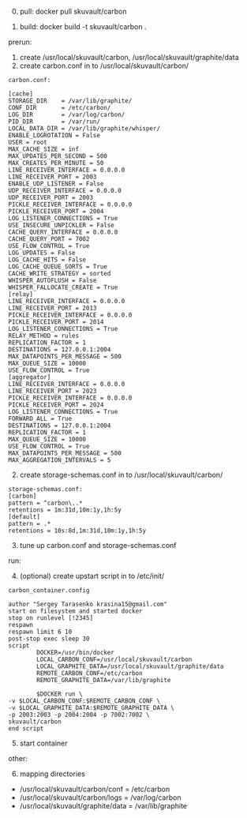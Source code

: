 0. pull:
	docker pull skuvault/carbon

0. build:
	docker build -t skuvault/carbon .

prerun:

1. create /usr/local/skuvault/carbon, /usr/local/skuvault/graphite/data
2. create carbon.conf in to /usr/local/skuvault/carbon/
```
carbon.conf:

[cache]
STORAGE_DIR    = /var/lib/graphite/
CONF_DIR       = /etc/carbon/
LOG_DIR        = /var/log/carbon/
PID_DIR        = /var/run/
LOCAL_DATA_DIR = /var/lib/graphite/whisper/
ENABLE_LOGROTATION = False
USER = root
MAX_CACHE_SIZE = inf
MAX_UPDATES_PER_SECOND = 500
MAX_CREATES_PER_MINUTE = 50
LINE_RECEIVER_INTERFACE = 0.0.0.0
LINE_RECEIVER_PORT = 2003
ENABLE_UDP_LISTENER = False
UDP_RECEIVER_INTERFACE = 0.0.0.0
UDP_RECEIVER_PORT = 2003
PICKLE_RECEIVER_INTERFACE = 0.0.0.0
PICKLE_RECEIVER_PORT = 2004
LOG_LISTENER_CONNECTIONS = True
USE_INSECURE_UNPICKLER = False
CACHE_QUERY_INTERFACE = 0.0.0.0
CACHE_QUERY_PORT = 7002
USE_FLOW_CONTROL = True
LOG_UPDATES = False
LOG_CACHE_HITS = False
LOG_CACHE_QUEUE_SORTS = True
CACHE_WRITE_STRATEGY = sorted
WHISPER_AUTOFLUSH = False
WHISPER_FALLOCATE_CREATE = True
[relay]
LINE_RECEIVER_INTERFACE = 0.0.0.0
LINE_RECEIVER_PORT = 2013
PICKLE_RECEIVER_INTERFACE = 0.0.0.0
PICKLE_RECEIVER_PORT = 2014
LOG_LISTENER_CONNECTIONS = True
RELAY_METHOD = rules
REPLICATION_FACTOR = 1
DESTINATIONS = 127.0.0.1:2004
MAX_DATAPOINTS_PER_MESSAGE = 500
MAX_QUEUE_SIZE = 10000
USE_FLOW_CONTROL = True
[aggregator]
LINE_RECEIVER_INTERFACE = 0.0.0.0
LINE_RECEIVER_PORT = 2023
PICKLE_RECEIVER_INTERFACE = 0.0.0.0
PICKLE_RECEIVER_PORT = 2024
LOG_LISTENER_CONNECTIONS = True
FORWARD_ALL = True
DESTINATIONS = 127.0.0.1:2004
REPLICATION_FACTOR = 1
MAX_QUEUE_SIZE = 10000
USE_FLOW_CONTROL = True
MAX_DATAPOINTS_PER_MESSAGE = 500
MAX_AGGREGATION_INTERVALS = 5
```
2. create storage-schemas.conf in to /usr/local/skuvault/carbon/
```
storage-schemas.conf:
[carbon]
pattern = ^carbon\..*
retentions = 1m:31d,10m:1y,1h:5y
[default]
pattern = .*
retentions = 10s:8d,1m:31d,10m:1y,1h:5y
```
3. tune up carbon.conf and storage-schemas.conf

run:

4. (optional) create upstart script in to /etc/init/
```
carbon_container.config

author "Sergey Tarasenko krasina15@gmail.com"
start on filesystem and started docker
stop on runlevel [!2345]
respawn
respawn limit 6 10
post-stop exec sleep 30
script
        DOCKER=/usr/bin/docker
        LOCAL_CARBON_CONF=/usr/local/skuvault/carbon
        LOCAL_GRAPHITE_DATA=/usr/local/skuvault/graphite/data
        REMOTE_CARBON_CONF=/etc/carbon
        REMOTE_GRAPHITE_DATA=/var/lib/graphite

        $DOCKER run \
-v $LOCAL_CARBON_CONF:$REMOTE_CARBON_CONF \
-v $LOCAL_GRAPHITE_DATA:$REMOTE_GRAPHITE_DATA \
-p 2003:2003 -p 2004:2004 -p 7002:7002 \
skuvault/carbon
end script
```
5. start container

other:

6. mapping directories
- /usr/local/skuvault/carbon/conf = /etc/carbon
- /usr/local/skuvault/carbon/logs = /var/log/carbon
- /usr/local/skuvault/graphite/data = /var/lib/graphite
